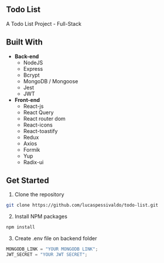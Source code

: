 ## Todo List

A Todo List Project - Full-Stack

## Built With

- **Back-end**
  - NodeJS
  - Express
  - Bcrypt
  - MongoDB / Mongoose
  - Jest
  - JWT
- **Front-end**
  - React-js
  - React Query
  - React router dom
  - React-icons
  - React-toastify
  - Redux
  - Axios
  - Formik
  - Yup
  - Radix-ui

## Get Started

1. Clone the repository
```sh
git clone https://github.com/lucaspessivaldo/todo-list.git
```

2. Install NPM packages
```sh
npm install
```

3. Create .env file on backend folder
```js
MONGODB_LINK = "YOUR MONGODB LINK";
JWT_SECRET = "YOUR JWT SECRET";
```
